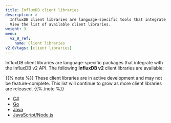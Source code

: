 ```yaml
---
title: InfluxDB client libraries
description: >
  InfluxDB client libraries are language-specific tools that integrate with the InfluxDB v2 API.
  View the list of available client libraries.
weight: 3
menu:
  v2_0_ref:
    name: Client libraries
v2.0/tags: [client libraries]
---
```


InfluxDB client libraries are language-specific packages that integrate with the InfluxDB v2 API.
The following **InfluxDB v2** client libraries are available:

{{% note %}}
These client libraries are in active development and may not be feature-complete.
This list will continue to grow as more client libraries are released.
{{% /note %}}

- [C#](https://github.com/influxdata/influxdb-client-csharp)
- [Go](https://github.com/influxdata/influxdb-client-go)
- [Java](https://github.com/influxdata/influxdb-client-java)
- [JavaScript/Node.js](https://github.com/influxdata/influxdb-client-js)
